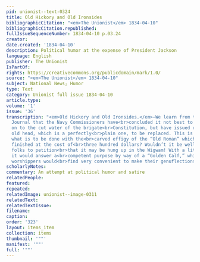 ```yaml
---
pid: unionist--text-0324
title: Old Hickory and Old Ironsides
bibliographicCitation: "<em>The Unionist</em> 1834-04-10"
bibliographicCitation.republished: 
fullIssueSequenceNumber: 1834-04-10 p.03.24
creator: 
date.created: '1834-04-10'
description: Political humor at the expense of President Jackson
language: English
publisher: The Unionist
IsPartOf: 
rights: https://creativecommons.org/publicdomain/mark/1.0/
source: "<em>The Unionist</em> 1834-04-10"
subject: National News; Humor
type: Text
category: Unionist full issue 1834-04-10
article.type: 
volume: '1'
issue: '36'
transcription: "<em>Old Hickory and Old Ironsides.</em>—We learn from the Boston Mercantile
  Journal that the Navy Commissioners have<br>concluded it not best to hoist Old Hickory
  on to the cut water of the brigate<br>Constitution, but have issued orders for the
  old head, which is a perfectly<br>plain one, to be replaced. This is very well but
  what is to be done with the<br>carved effigy of the “Old Roman” which has just been
  finished at the cost of<br>three hundred dollars? Wouldn’t it be well for our Tammany
  folks to petition<br>that it may be hung up in the Wigwam! With a little gilding
  it would answer a<br>competent purpose by way of a “Golden Calf,” which the bronze
  worshippers would<br>find very convenient to make their genuflections before.<br>"
scholarlyNotes: 
commentary: An attempt at political humor and satire
relatedPeople: 
featured: 
repeated: 
relatedImage: unionist--image-0311
relatedText: 
relatedTextIssue: 
filename: 
caption: 
order: '323'
layout: items_item
collection: items
thumbnail: '""'
manifest: '""'
full: '""'
---
```

